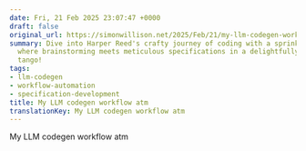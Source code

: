 ```yaml
---
date: Fri, 21 Feb 2025 23:07:47 +0000
draft: false
original_url: https://simonwillison.net/2025/Feb/21/my-llm-codegen-workflow-atm/#atom-everything
summary: Dive into Harper Reed's crafty journey of coding with a sprinkle of AI magic,
  where brainstorming meets meticulous specifications in a delightfully iterative
  tango!
tags:
- llm-codegen
- workflow-automation
- specification-development
title: My LLM codegen workflow atm
translationKey: My LLM codegen workflow atm
---
```


My LLM codegen workflow atm